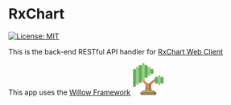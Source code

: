 # RxChart

[![License: MIT](https://img.shields.io/badge/License-MIT-yellow.svg)](https://opensource.org/licenses/MIT)

This is the back-end RESTful API handler for [RxChart Web Client](https://github.com/RyanNerd/rxchart-web)

This app uses the [Willow Framework](https://github.com/RyanNerd/willow)  [![willow](https://raw.githubusercontent.com/RyanNerd/willow/master/willow.png)](https://www.notion.so/ryannerd/Willow-Framework-Users-Guide-bf56317580884ccd95ed8d3889f83c72)
